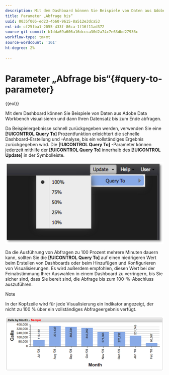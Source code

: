 ```yaml
---
description: Mit dem Dashboard können Sie Beispiele von Daten aus Adobe Data Workbench visualisieren und dann Ihren Datensatz bis zum Ende abfragen.
title: Parameter „Abfrage bis“
uuid: 0035f005-ed23-4b60-9615-8a512e3dca53
exl-id: cf25fba1-2055-433f-86ca-1f16f11ad372
source-git-commit: b1dda69a606a16dccca30d2a74c7e63dbd27936c
workflow-type: tm+mt
source-wordcount: '161'
ht-degree: 2%

---
```


# Parameter „Abfrage bis“{#query-to-parameter}

{{eol}}

Mit dem Dashboard können Sie Beispiele von Daten aus Adobe Data Workbench visualisieren und dann Ihren Datensatz bis zum Ende abfragen.

Da Beispielergebnisse schnell zurückgegeben werden, verwenden Sie eine **[!UICONTROL Query To]** Prozentfunktion erleichtert die schnelle Dashboard-Erstellung und -Analyse, bis ein vollständiges Ergebnis zurückgegeben wird. Die **[!UICONTROL Query To]** -Parameter können jederzeit mithilfe der **[!UICONTROL Query To]** innerhalb des **[!UICONTROL Update]** in der Symbolleiste.

![](assets/query_to.png)

Da die Ausführung von Abfragen zu 100 Prozent mehrere Minuten dauern kann, sollten Sie die **[!UICONTROL Query To]** auf einen niedrigeren Wert beim Erstellen von Dashboards oder beim Hinzufügen und Konfigurieren von Visualisierungen. Es wird außerdem empfohlen, diesen Wert bei der Feinabstimmung Ihrer Auswahlen in einem Dashboard zu verringern, bis Sie sicher sind, dass Sie bereit sind, die Abfrage bis zum 100-%-Abschluss auszuführen.

>[!NOTE]
>
>In der Kopfzeile wird für jede Visualisierung ein Indikator angezeigt, der nicht zu 100 % über ein vollständiges Abfrageergebnis verfügt.

![](assets/query_to2.png)
